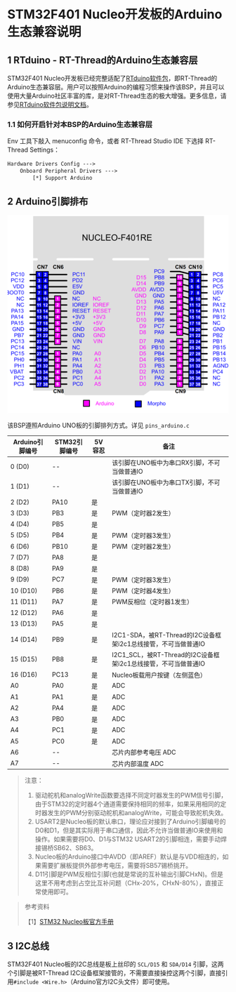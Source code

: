# STM32F401 Nucleo开发板的Arduino生态兼容说明

## 1 RTduino - RT-Thread的Arduino生态兼容层

STM32F401 Nucleo开发板已经完整适配了[RTduino软件包](https://github.com/RTduino/RTduino)，即RT-Thread的Arduino生态兼容层。用户可以按照Arduino的编程习惯来操作该BSP，并且可以使用大量Arduino社区丰富的库，是对RT-Thread生态的极大增强。更多信息，请参见[RTduino软件包说明文档](https://github.com/RTduino/RTduino)。

### 1.1 如何开启针对本BSP的Arduino生态兼容层

Env 工具下敲入 menuconfig 命令，或者 RT-Thread Studio IDE 下选择 RT-Thread Settings：

```Kconfig
Hardware Drivers Config --->
    Onboard Peripheral Drivers --->
        [*] Support Arduino
```

## 2 Arduino引脚排布

![nucleo-f401-pinout](nucleo-f401-pinout.png)

该BSP遵照Arduino UNO板的引脚排列方式。详见 `pins_arduino.c`

| Arduino引脚编号 | STM32引脚编号 | 5V容忍 | 备注                                                         |
| --------------- | ------------- | ------ | ------------------------------------------------------------ |
| 0 (D0)          | --            |        | 该引脚在UNO板中为串口RX引脚，不可当做普通IO                  |
| 1 (D1)          | --            |        | 该引脚在UNO板中为串口TX引脚，不可当做普通IO                  |
| 2 (D2)          | PA10          | 是     |                                                              |
| 3 (D3)          | PB3           | 是     | PWM（定时器2发生）                                           |
| 4 (D4)          | PB5           | 是     |                                                              |
| 5 (D5)          | PB4           | 是     | PWM（定时器3发生）                                           |
| 6 (D6)          | PB10          | 是     | PWM（定时器2发生）                                           |
| 7 (D7)          | PA8           | 是     |                                                              |
| 8 (D8)          | PA9           | 是     |                                                              |
| 9 (D9)          | PC7           | 是     | PWM（定时器3发生）                                           |
| 10 (D10)        | PB6           | 是     | PWM（定时器4发生） |
| 11 (D11)        | PA7           | 是     | PWM反相位（定时器1发生） |
| 12 (D12)        | PA6           | 是     |  |
| 13 (D13)        | PA5           | 是     | |
| 14 (D14)        | PB9           | 是     | I2C1-SDA，被RT-Thread的I2C设备框架i2c1总线接管，不可当做普通IO |
| 15 (D15)        | PB8           | 是     | I2C1_SCL，被RT-Thread的I2C设备框架i2c1总线接管，不可当做普通IO |
| 16 (D16)        | PC13          | 是     | Nucleo板载用户按键（左侧蓝色）                               |
| A0              | PA0           | 是     | ADC                                                          |
| A1              | PA1           | 是     | ADC                                                          |
| A2              | PA4           | 是     | ADC                                                          |
| A3              | PB0           | 是     | ADC                                                          |
| A4              | PC1           | 是     | ADC                                                          |
| A5              | PC0           | 是     | ADC                                                          |
| A6              | --            |        | 芯片内部参考电压 ADC                                         |
| A7              | --            |        | 芯片内部温度 ADC                                             |

> 注意：
>
> 1. 驱动舵机和analogWrite函数要选择不同定时器发生的PWM信号引脚，由于STM32的定时器4个通道需要保持相同的频率，如果采用相同的定时器发生的PWM分别驱动舵机和analogWrite，可能会导致舵机失效。
> 2. USART2是Nucleo板的默认串口，理论应对接到了Arduino引脚编号的D0和D1，但是其实际用于串口通信，因此不允许当做普通IO来使用和操作。如果需要将D0、D1与STM32 USART2的引脚相连，需要手动焊接锡桥SB62、SB63。
> 3. Nucleo板的Arduino接口中AVDD（即AREF）默认是与VDD相连的，如果需要扩展板提供外部参考电压，需要将SB57锡桥挑开。
> 4. D11引脚是PWM反相位引脚(也就是常说的互补输出引脚CHxN)。但是这里不用考虑到占空比互补问题（CHx-20%，CHxN-80%），直接正常使用即可。

> 参考资料
>
> 【1】[STM32 Nucleo板官方手册](https://www.st.com/resource/en/user_manual/um1724-stm32-nucleo64-boards-mb1136-stmicroelectronics.pdf)

## 3 I2C总线

STM32F401 Nucleo板的I2C总线是板上丝印的 `SCL/D15` 和 `SDA/D14` 引脚，这两个引脚是被RT-Thread I2C设备框架接管的，不需要直接操控这两个引脚，直接引用`#include <Wire.h>`（Arduino官方I2C头文件）即可使用。
